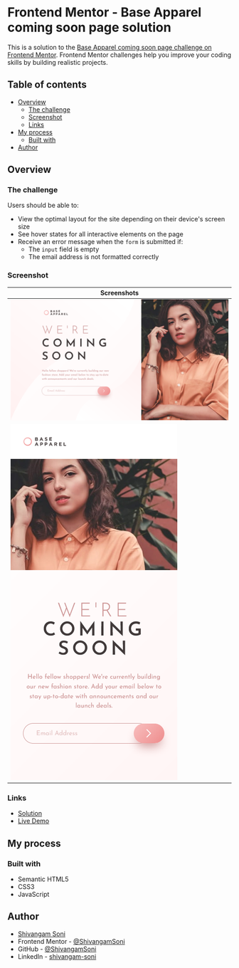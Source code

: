 # Frontend Mentor - Base Apparel coming soon page solution

This is a solution to the
[Base Apparel coming soon page challenge on Frontend Mentor](https://www.frontendmentor.io/challenges/base-apparel-coming-soon-page-5d46b47f8db8a7063f9331a0).
Frontend Mentor challenges help you improve your coding skills by building
realistic projects.

## Table of contents

- [Overview](#overview)
  - [The challenge](#the-challenge)
  - [Screenshot](#screenshot)
  - [Links](#links)
- [My process](#my-process)
  - [Built with](#built-with)
- [Author](#author)

## Overview

### The challenge

Users should be able to:

- View the optimal layout for the site depending on their device's screen size
- See hover states for all interactive elements on the page
- Receive an error message when the `form` is submitted if:
  - The `input` field is empty
  - The email address is not formatted correctly

### Screenshot

| Screenshots                    |
| ------------------------------ |
| ![](./screenshots/Desktop.png) |
| ![](./screenshots/Mobile.png)  |

### Links

- [Solution](https://github.com/ShivangamSoni/FrontEndMentor/tree/main/Base-Apparel-Coming-Soon)
- [Live Demo](https://ShivangamSoni.github.io/FrontEndMentor/Base-Apparel-Coming-Soon)

## My process

### Built with

- Semantic HTML5
- CSS3
- JavaScript

## Author

- [Shivangam Soni](https://shivangam-soni.vercel.app/)
- Frontend Mentor -
  [@ShivangamSoni](https://www.frontendmentor.io/profile/ShivangamSoni)
- GitHub - [@ShivangamSoni](https://github.com/ShivangamSoni)
- LinkedIn - [shivangam-soni](https://www.linkedin.com/in/shivangam-soni/)
